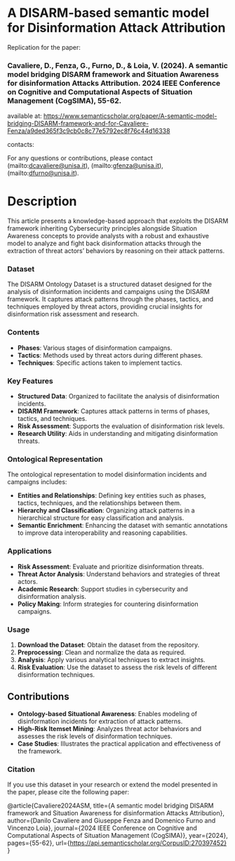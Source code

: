 # A DISARM-based semantic model for Disinformation Attack Attribution

Replication for the paper:

### Cavaliere, D., Fenza, G., Furno, D., & Loia, V. (2024). A semantic model bridging DISARM framework and Situation Awareness for disinformation Attacks Attribution. 2024 IEEE Conference on Cognitive and Computational Aspects of Situation Management (CogSIMA), 55-62.

available at: https://www.semanticscholar.org/paper/A-semantic-model-bridging-DISARM-framework-and-for-Cavaliere-Fenza/a9ded365f3c9cb0c8c77e5792ec8f76c44d16338

contacts:

For any questions or contributions, please contact (mailto:dcavaliere@unisa.it), (mailto:gfenza@unisa.it), (mailto:dfurno@unisa.it).

# Description

This article presents a knowledge-based approach that exploits the DISARM framework inheriting Cybersecurity principles alongside Situation Awareness concepts to provide analysts with a robust and exhaustive model to analyze and fight back disinformation attacks through the extraction of threat actors’ behaviors by reasoning on their attack patterns.

### Dataset

The DISARM Ontology Dataset is a structured dataset designed for the analysis of disinformation incidents and campaigns using the DISARM framework. It captures attack patterns through the phases, tactics, and techniques employed by threat actors, providing crucial insights for disinformation risk assessment and research.

### Contents

- **Phases**: Various stages of disinformation campaigns.
- **Tactics**: Methods used by threat actors during different phases.
- **Techniques**: Specific actions taken to implement tactics.


### Key Features

- **Structured Data**: Organized to facilitate the analysis of disinformation incidents.
- **DISARM Framework**: Captures attack patterns in terms of phases, tactics, and techniques.
- **Risk Assessment**: Supports the evaluation of disinformation risk levels.
- **Research Utility**: Aids in understanding and mitigating disinformation threats.

### Ontological Representation

The ontological representation to model disinformation incidents and campaigns includes:

- **Entities and Relationships**: Defining key entities such as phases, tactics, techniques, and the relationships between them.
- **Hierarchy and Classification**: Organizing attack patterns in a hierarchical structure for easy classification and analysis.
- **Semantic Enrichment**: Enhancing the dataset with semantic annotations to improve data interoperability and reasoning capabilities.

### Applications

- **Risk Assessment**: Evaluate and prioritize disinformation threats.
- **Threat Actor Analysis**: Understand behaviors and strategies of threat actors.
- **Academic Research**: Support studies in cybersecurity and disinformation analysis.
- **Policy Making**: Inform strategies for countering disinformation campaigns.

### Usage

1. **Download the Dataset**: Obtain the dataset from the repository.
2. **Preprocessing**: Clean and normalize the data as required.
3. **Analysis**: Apply various analytical techniques to extract insights.
4. **Risk Evaluation**: Use the dataset to assess the risk levels of different disinformation techniques.

## Contributions

- **Ontology-based Situational Awareness**: Enables modeling of disinformation incidents for extraction of attack patterns.
- **High-Risk Itemset Mining**: Analyzes threat actor behaviors and assesses the risk levels of disinformation techniques.
- **Case Studies**: Illustrates the practical application and effectiveness of the framework.

### Citation

If you use this dataset in your research or extend the model presented in the paper, please cite the following paper:

@article{Cavaliere2024ASM,
  title={A semantic model bridging DISARM framework and Situation Awareness for disinformation Attacks Attribution},
  author={Danilo Cavaliere and Giuseppe Fenza and Domenico Furno and Vincenzo Loia},
  journal={2024 IEEE Conference on Cognitive and Computational Aspects of Situation Management (CogSIMA)},
  year={2024},
  pages={55-62},
  url={https://api.semanticscholar.org/CorpusID:270397452}
}




